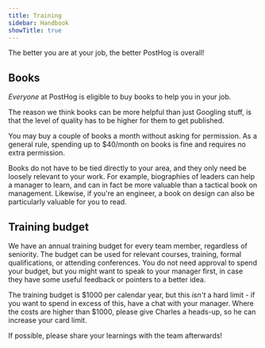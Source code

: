 ```yaml
---
title: Training
sidebar: Handbook
showTitle: true
---
```


The better you are at your job, the better PostHog is overall!

## Books

*Everyone* at PostHog is eligible to buy books to help you in your job.

The reason we think books can be more helpful than just Googling stuff, is that the level of quality has to be higher for them to get published.

You may buy a couple of books a month without asking for permission. As a general rule, spending up to \$40/month on books is fine and requires no extra permission.

Books do not have to be tied directly to your area, and they only need be loosely relevant to your work. For example, biographies of leaders can help a manager to learn, and can in fact be more valuable than a tactical book on management. Likewise, if you're an engineer, a book on design can also be particularly valuable for you to read.

## Training budget

We have an annual training budget for every team member, regardless of seniority. The budget can be used for relevant courses, training, formal qualifications, or attending conferences. You do not need approval to spend your budget, but you might want to speak to your manager first, in case they have some useful feedback or pointers to a better idea.

The training budget is \$1000 per calendar year, but this _isn't_ a hard limit - if you want to spend in excess of this, have a chat with your manager. Where the costs are higher than \$1000, please give Charles a heads-up, so he can increase your card limit. 

If possible, please share your learnings with the team afterwards!
